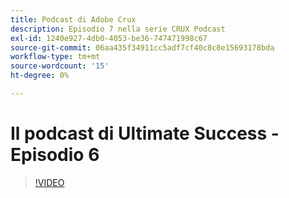 ```yaml
---
title: Podcast di Adobe Crux
description: Episodio 7 nella serie CRUX Podcast
exl-id: 1240e927-4db0-4053-be36-747471998c67
source-git-commit: 06aa435f34911cc5adf7cf40c8c8e15693178bda
workflow-type: tm+mt
source-wordcount: '15'
ht-degree: 0%

---
```


# Il podcast di Ultimate Success - Episodio 6

>[!VIDEO](https://video.tv.adobe.com/v/3429332?quality=12learn=on)
